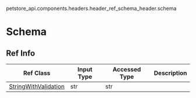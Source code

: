 petstore_api.components.headers.header_ref_schema_header.schema
# Schema

## Ref Info
Ref Class | Input Type | Accessed Type | Description
--------- | ---------- | ------------- | ------------
[StringWithValidation](string_with_validation.md) | str | str |
